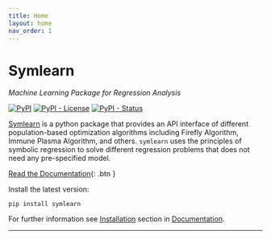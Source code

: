 ```yaml
---
title: Home
layout: home
nav_order: 1
---
```


# Symlearn
*Machine Learning Package for Regression Analysis*

[![PyPI](https://img.shields.io/pypi/v/symlearn)](https://pypi.org/project/symlearn/)
[![PyPI - License](https://img.shields.io/pypi/l/symlearn?color=green)](https://en.wikipedia.org/wiki/MIT_License)
[![PyPI - Status](https://img.shields.io/pypi/status/symlearn)](https://pypi.org/project/symlearn/)

[Symlearn] is a python package that provides an API interface of different population-based optimization algorithms including Firefly Algorithm, Immune Plasma Algorithm, and others. ``symlearn`` uses the principles of symbolic regression to solve different regression problems that does not need any pre-specified model.

[Read the Documentation](/symlearn/documentation){: .btn }

Install the latest version: 
```
pip install symlearn
```

For further information see [Installation] section in [Documentation].

----


[Symlearn]: https://pypi.org/project/symlearn
[README]: https://github.com/aliwimo/symlearn/blob/main/README.md
[Installation]: ./documentation/installation
[Documentation]: ./documentation
